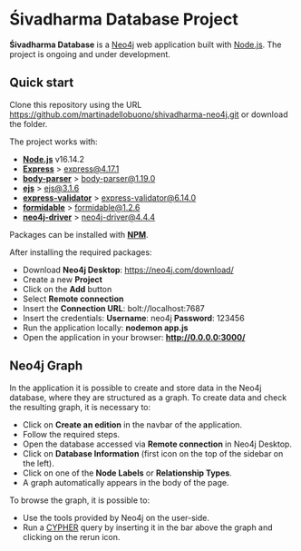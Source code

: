 # Śivadharma Database Project

**Śivadharma Database** is a [Neo4j](https://neo4j.com/) web application built with [Node.js](https://nodejs.org/en/). 
The project is ongoing and under development.

## Quick start

Clone this repository using the URL https://github.com/martinadellobuono/shivadharma-neo4j.git
or download the folder.

The project works with:

- [**Node.js**](https://nodejs.org/en/) v16.14.2
- [**Express**](https://www.npmjs.com/package/express) > express@4.17.1
- [**body-parser**](https://www.npmjs.com/package/body-parser) > body-parser@1.19.0
- [**ejs**](https://www.npmjs.com/package/ejs) > ejs@3.1.6
- [**express-validator**](https://www.npmjs.com/package/express-validator) > express-validator@6.14.0
- [**formidable**](https://www.npmjs.com/package/formidable) > formidable@1.2.6 
- [**neo4j-driver**](https://www.npmjs.com/package/neo4j-driver) > neo4j-driver@4.4.4

Packages can be installed with [**NPM**](https://www.npmjs.com/).

After installing the required packages:

- Download **Neo4j Desktop**: https://neo4j.com/download/
- Create a new **Project**
- Click on the **Add** button
- Select **Remote connection**
- Insert the **Connection URL**: bolt://localhost:7687
- Insert the credentials:
  **Username**: neo4j
  **Password**: 123456
- Run the application locally: **nodemon app.js**
- Open the application in your browser: **http://0.0.0.0:3000/**

## Neo4j Graph
In the application it is possible to create and store data in the Neo4j database, where they are structured as a graph. To create data and check the resulting graph, it is necessary to:

- Click on **Create an edition** in the navbar of the application.
- Follow the required steps.
- Open the database accessed via **Remote connection** in Neo4j Desktop.
- Click on **Database Information** (first icon on the top of the sidebar on the left).
- Click on one of the **Node Labels** or **Relationship Types**.
- A graph automatically appears in the body of the page.

To browse the graph, it is possible to:

- Use the tools provided by Neo4j on the user-side.
- Run a [CYPHER](https://neo4j.com/developer/cypher/) query by inserting it in the bar above the graph and clicking on the rerun icon.
